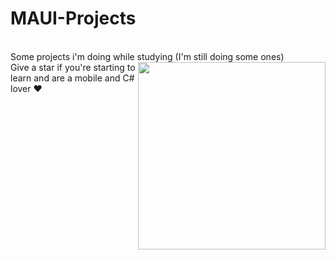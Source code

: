 # MAUI-Projects 
</br>
Some projects i'm doing while studying (I'm still doing some ones) <img align="right" src="https://github.com/EMarceloCM/MAUI-Projects/assets/120042864/7cdaf81d-e75a-45b7-9549-576f147db8fc" width="300" heght="auto"/>
</br>
Give a star if you're starting to learn and are a mobile and C# lover ❤️
